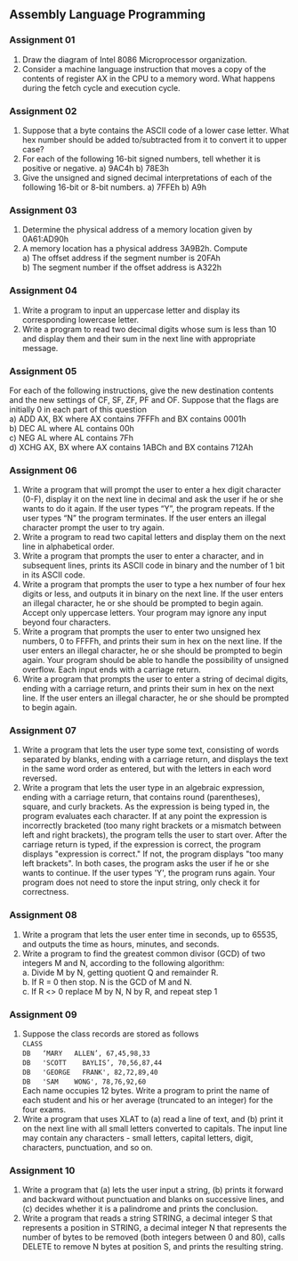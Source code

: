 ## Assembly Language Programming
### Assignment 01
1. Draw the diagram of Intel 8086 Microprocessor organization.<br>
2. Consider a machine language instruction that moves a copy of the contents of register AX in the CPU to a memory word. What happens during the fetch cycle and execution cycle.
  
### Assignment 02
1. Suppose that a byte contains the ASCII code of a lower case letter. What hex number should be added to/subtracted from it to convert it to upper case?<br> 
2. For each of the following 16-bit signed numbers, tell whether it is positive or negative. a) 9AC4h b) 78E3h <br>
3. Give the unsigned and signed decimal interpretations of each of the following 16-bit or 8-bit numbers. a) 7FFEh  b) A9h

### Assignment 03
1. Determine the physical address of a memory location given by 0A61:AD90h <br>
2. A memory location has a physical address 3A9B2h. Compute <br> a) The offset address if the segment number is 20FAh <br> b) The segment number if the offset address is A322h

### Assignment 04
1. Write a program to input an uppercase letter and display its corresponding lowercase letter. <br>
2. Write a program to read two decimal digits whose sum is less than 10 and display them and their sum in the next line with appropriate message.

### Assignment 05
For each of the following instructions, give the new destination contents and the new settings of CF, SF, ZF, PF and OF. Suppose that the flags are initially 0 in each part of this question <br> a) ADD AX, BX where AX contains 7FFFh and BX contains 0001h <br> b) DEC AL where AL contains 00h <br> c) NEG AL where AL contains 7Fh <br> d) XCHG AX, BX where AX contains 1ABCh and BX contains 712Ah

### Assignment 06
1. Write a program that will prompt the user to enter a hex digit character (0-F), display it on the next line in decimal and ask the user if he or she wants to do it again. If the user types “Y”, the program repeats. If the  user types “N” the program terminates. If the user enters an illegal character prompt the user to try again. <br>
2. Write a program to read two capital letters and display them on the next line in alphabetical order. <br>
3. Write a program that prompts the user to enter a character, and in subsequent lines, prints its ASCII code in binary and the number of 1 bit in its ASCII code. <br>
4. Write a program that prompts the user to type a hex number of four hex digits or less, and outputs it in binary on the next line. If the user enters an illegal character, he or she should be prompted to begin again. Accept only uppercase letters. Your program may ignore any input beyond four characters. <br>
5. Write a program that prompts the user to enter two unsigned hex numbers, 0 to FFFFh, and prints their sum in hex on the next line. If the user enters an illegal character, he or she should be prompted to begin again. Your program should be able to handle the possibility of unsigned overflow. Each input ends with a carriage return. <br>
6. Write a program that prompts the user to enter a string of decimal digits, ending with a carriage return, and prints their sum in hex on the next line. If the user enters an illegal character, he or she should be prompted to begin again.

### Assignment 07
1. Write a program that lets the user type some text, consisting of words separated by blanks, ending with a carriage return, and displays the text in the same word order as entered, but with the letters in each word reversed. <br>
2. Write a program that lets the user type in an algebraic expression, ending with a carriage return, that contains round (parentheses), square, and curly brackets. As the expression is being typed in, the program evaluates each character. If at any point the expression is incorrectly bracketed (too many right brackets or a mismatch between left and right brackets), the program tells the user to start over. After the carriage return is typed, if the expression is correct, the program displays "expression is correct." If not, the program displays "too many left brackets". In both cases, the program asks the user if he or she wants to continue. If the user types 'Y', the program runs again. Your program does not need to store the input string, only check it for correctness.

### Assignment 08
1. Write a program that lets the user enter time in seconds, up to 65535, and outputs the time as hours, minutes, and seconds. <br>
2. Write a program to find the greatest common divisor (GCD) of two integers M and N, according to the following algorithm: <br>
a. Divide M by N, getting quotient Q and remainder R. <br> b. If R = 0 then stop. N is the GCD of M and N. <br> c. If R <> 0 replace M by N, N by R, and repeat step 1

### Assignment 09
1. Suppose the class records are stored as follows <br> `CLASS` <br> `DB   ‘MARY   ALLEN’, 67,45,98,33 `<br>` DB   'SCOTT    BAYLIS’, 70,56,87,44 `<br>` DB   'GEORGE   FRANK', 82,72,89,40  `<br>` DB   'SAM    WONG', 78,76,92,60 `<br> Each name occupies 12 bytes.  Write a program to print the name of each student and his or her average (truncated to an integer) for the four exams.<br>
2. Write a program that uses XLAT to (a) read a line of text, and (b) print it on the next line with all small letters converted to capitals. The input line may contain any characters - small letters, capital letters, digit, characters, punctuation, and so on.

### Assignment 10
1. Write a program that (a) lets the user input a string, (b) prints it forward and backward without punctuation and blanks on successive lines, and (c) decides whether it is a palindrome and prints the conclusion. <br>
2. Write a program that reads a string  STRING, a decimal integer S that represents a position in STRING, a decimal integer N that represents the number of bytes to be removed (both integers between 0 and 80), calls DELETE to remove N bytes at position S, and prints the resulting string.
